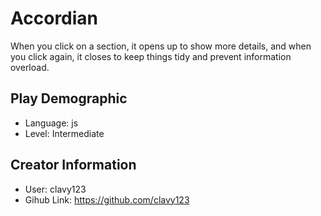 # Accordian

When you click on a section, it opens up to show more details, and when you click again, it closes to keep things tidy and prevent information overload.

## Play Demographic

- Language: js
- Level: Intermediate

## Creator Information

- User: clavy123
- Gihub Link: https://github.com/clavy123

